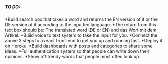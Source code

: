 ##### TO DO:
*Build search box that takes a word and returns the EN version of it or the DE version of it according to the inputted language.
*The return from this text box should be: The translated word (DE or EN) and das Wort mit dem Artikel.
*Build voice to text system to take the input for you.
*Connect the above 3 steps to a react front-end to get you up and running fast.
*Deploy it on Heroku.
*Build dashboards with posts and categories to share some ideas.
*Full authentication system so that people can write down their opinions.
*Show off trendy words that people most often look up.

